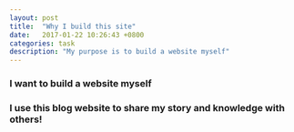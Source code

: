 ```yaml
---
layout: post
title:  "Why I build this site"
date:   2017-01-22 10:26:43 +0800
categories: task
description: "My purpose is to build a website myself"
---
```


### I want to build a website myself

### I use this blog website to share my story and knowledge with others!